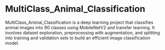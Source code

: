 # MultiClass_Animal_Classification
MultiClass_Animal_Classification is a deep learning project that classifies animal images into 90 classes using MobileNetV2 and transfer learning. It involves dataset exploration, preprocessing with augmentation, and splitting into training and validation sets to build an efficient image classification model.
